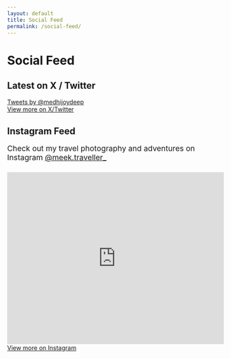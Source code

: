 ```yaml
---
layout: default
title: Social Feed
permalink: /social-feed/
---
```


# Social Feed

<!-- Twitter Feed Section (on top) -->
<div class="section social-feed-top">
  <h2 class="section-title">Latest on X / Twitter</h2>
  <div class="twitter-feed">
    <div class="twitter-container">
      <a class="twitter-timeline" data-theme="light" data-chrome="noheader nofooter noborders transparent" data-tweet-limit="3" href="https://twitter.com/medhijoydeep?ref_src=twsrc%5Etfw">Tweets by @medhijoydeep</a>
      <script async src="https://platform.twitter.com/widgets.js" charset="utf-8"></script>
    </div>
    <div class="text-center mt-2">
      <a href="https://twitter.com/medhijoydeep" target="_blank" rel="noopener" class="button button-outline">View more on X/Twitter</a>
    </div>
  </div>
</div>

<!-- Instagram Feed Section -->
<div class="section">
  <h2 class="section-title">Instagram Feed</h2>
  <div class="instagram-feed">
    <p class="feed-intro">Check out my travel photography and adventures on Instagram <a href="https://instagram.com/meek.traveller_/" target="_blank" rel="noopener">@meek.traveller_</a></p>
    <div class="instagram-container">
      <!-- Instagram Embed using LightWidget for public feeds -->
      <iframe src="https://cdn.lightwidget.com/widgets/your-widget-id.html" scrolling="no" allowtransparency="true" class="lightwidget-widget" style="width:100%;border:0;overflow:hidden;" title="Instagram Feed" height="400"></iframe>
      <div class="text-center mt-2">
        <a href="https://instagram.com/meek.traveller_/" target="_blank" rel="noopener" class="button button-outline">View more on Instagram</a>
      </div>
    </div>
  </div>
</div>

<!--
  NOTE: Replace 'your-widget-id' in the iframe src above with the actual LightWidget or other embed service widget ID for meek.traveller_.
  Free public Instagram embeds are limited by Instagram's API restrictions. For a real feed, use a service like LightWidget, SnapWidget, or Instafeed.js.
-->

<script>
  // This is a simplified version that would need to be replaced with actual API calls
  // Instagram and Twitter APIs require authentication and proper setup
  
  document.addEventListener('DOMContentLoaded', function() {
    // Placeholder for Instagram feed
    const instagramFeed = document.getElementById('instagram-feed');
    const instagramPlaceholder = `
      <div class="social-feed-notice">
        <p>To display your Instagram feed, you'll need to:</p>
        <ol>
          <li>Set up an Instagram Basic Display API or Graph API</li>
          <li>Create an app in the Facebook Developer Portal</li>
          <li>Get access tokens and implement the API calls</li>
        </ol>
        <p>For a simpler alternative, consider embedding a widget from services like:</p>
        <ul>
          <li><a href="https://www.elfsight.com/instagram-feed-widget/" target="_blank">Elfsight</a></li>
          <li><a href="https://lightwidget.com/" target="_blank">LightWidget</a></li>
          <li><a href="https://www.powr.io/plugins/instagram-feed" target="_blank">POWr Instagram Feed</a></li>
        </ul>
      </div>
    `;
    instagramFeed.innerHTML = instagramPlaceholder;
    
    // Placeholder for Twitter feed
    const twitterFeed = document.getElementById('twitter-feed');
    const twitterPlaceholder = `
      <div class="social-feed-notice">
        <p>To display your X/Twitter feed, you can:</p>
        <ol>
          <li>Use the X (Twitter) widget by adding this code:</li>
          <li>
            <pre><code>&lt;a class="twitter-timeline" href="https://twitter.com/medhijoydeep"&gt;Tweets by @medhijoydeep&lt;/a&gt;
&lt;script async src="https://platform.twitter.com/widgets.js" charset="utf-8"&gt;&lt;/script&gt;</code></pre>
          </li>
        </ol>
        <p>Alternatively, use a third-party service like:</p>
        <ul>
          <li><a href="https://www.elfsight.com/twitter-feed-widget/" target="_blank">Elfsight Twitter Feed</a></li>
          <li><a href="https://www.powr.io/plugins/twitter-feed" target="_blank">POWr Twitter Feed</a></li>
        </ul>
      </div>
    `;
    twitterFeed.innerHTML = twitterPlaceholder;
  });
</script>

<style>
  .feed-intro {
    margin-bottom: 1.5rem;
    font-size: 1.1rem;
  }
  
  .social-grid {
    display: grid;
    grid-template-columns: repeat(auto-fill, minmax(250px, 1fr));
    gap: 1rem;
    margin-top: 1.5rem;
  }
  
  .social-feed-notice {
    background-color: var(--card-bg);
    border: 1px solid var(--border-color);
    border-radius: 8px;
    padding: 1.5rem;
    margin-bottom: 2rem;
    grid-column: 1 / -1;
  }
  
  .social-feed-notice pre {
    background-color: rgba(0, 0, 0, 0.05);
    padding: 0.8rem;
    border-radius: 4px;
    overflow-x: auto;
    margin: 1rem 0;
  }
  
  .social-feed-notice code {
    font-family: monospace;
    font-size: 0.9rem;
  }
  
  .social-feed-notice ul, .social-feed-notice ol {
    margin-left: 1.5rem;
    margin-bottom: 1rem;
  }
  
  @media (max-width: 768px) {
    .social-grid {
      grid-template-columns: 1fr;
    }
  }
</style>

